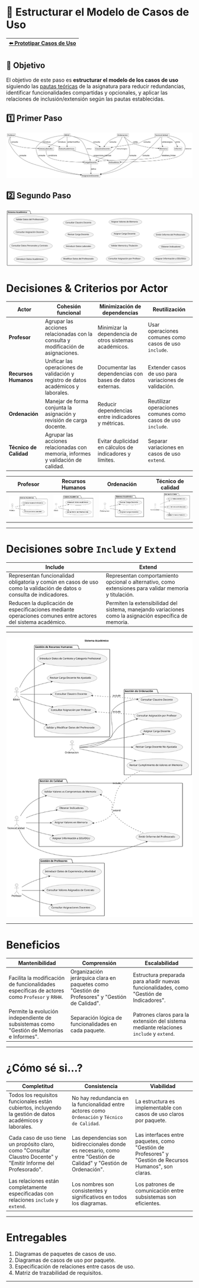 # 📝 Estructurar el Modelo de Casos de Uso

| [⬅️ Prototipar Casos de Uso](PrototiparCasosDeUso.md) |
|:--|

## 🎯 **Objetivo**

El objetivo de este paso es **estructurar el modelo de los casos de uso** siguiendo las [pautas teóricas](https://github.com/mmasias/IdSw1/blob/main/temario/contenidos/eCdU.md) de la asignatura para reducir redundancias, identificar funcionalidades compartidas y opcionales, y aplicar las relaciones de inclusión/extensión según las pautas establecidas. 

## 1️⃣ Primer Paso

![Paso 1](/images/modelosUML/CdU/EstructurarCasosDeUso/Paso1.svg)

## 2️⃣ Segundo Paso

![Paso 2](/images/modelosUML/CdU/EstructurarCasosDeUso/Paso2.svg)

# Decisiones & Criterios por Actor

| Actor                   | Cohesión funcional                          | Minimización de dependencias                     | Reutilización                                      |
|-------------------------|---------------------------------------------|------------------------------------------------|--------------------------------------------------|
| **Profesor**            | Agrupar las acciones relacionadas con la consulta y modificación de asignaciones. | Minimizar la dependencia de otros sistemas académicos. | Usar operaciones comunes como casos de uso `include`. |
| **Recursos Humanos**    | Unificar las operaciones de validación y registro de datos académicos y laborales. | Documentar las dependencias con bases de datos externas. | Extender casos de uso para variaciones de validación. |
| **Ordenación**          | Manejar de forma conjunta la asignación y revisión de carga docente. | Reducir dependencias entre indicadores y métricas. | Reutilizar operaciones comunes como casos de uso `include`. |
| **Técnico de Calidad**  | Agrupar las acciones relacionadas con memoria, informes y validación de calidad. | Evitar duplicidad en cálculos de indicadores y límites. | Separar variaciones en casos de uso `extend`. |



| Profesor                                | Recursos Humanos                                 | Ordenación                               | Técnico de calidad               |
|------------------------------------------|---------------------------------------|----------------------------------------|-----------------------------------------|
| ![Diagrama Profesor](/images/modelosUML/CdU/EstructurarCasosDeUso/profesor.svg) | ![Diagrama Médico](/images/modelosUML/CdU/EstructurarCasosDeUso/RRHH.svg) | ![Diagrama Paciente](/images/modelosUML/CdU/EstructurarCasosDeUso/Ordenacion.svg) | ![Diagrama Administrativo](/images/modelosUML/CdU/EstructurarCasosDeUso/TecnicoCalidad.svg) |

---
# Decisiones sobre `Include` y `Extend`

| Include                                     | Extend                                      |
|---------------------------------------------|--------------------------------------------|
| Representan funcionalidad obligatoria y común en casos de uso como la validación de datos o consulta de indicadores. | Representan comportamiento opcional o alternativo, como extensiones para validar memoria y titulación. |
| Reducen la duplicación de especificaciones mediante operaciones comunes entre actores del sistema académico. | Permiten la extensibilidad del sistema, manejando variaciones como la asignación específica de memoria. |

---

![](/images/modelosUML/CdU/EstructurarCasosDeUso/esquema.svg)

---

# Beneficios

| Mantenibilidad                                  | Comprensión                                | Escalabilidad                              |
|------------------------------------------------|--------------------------------------------|-------------------------------------------|
| Facilita la modificación de funcionalidades específicas de actores como `Profesor` y `RRHH`. | Organización jerárquica clara en paquetes como "Gestión de Profesores" y "Gestión de Calidad". | Estructura preparada para añadir nuevas funcionalidades, como "Gestión de Indicadores". |
| Permite la evolución independiente de subsistemas como "Gestión de Memorias e Informes". | Separación lógica de funcionalidades en cada paquete. | Patrones claros para la extensión del sistema mediante relaciones `include` y `extend`. |

---

# ¿Cómo sé si...?

| Completitud                                     | Consistencia                              | Viabilidad                                |
|------------------------------------------------|-------------------------------------------|-------------------------------------------|
| Todos los requisitos funcionales están cubiertos, incluyendo la gestión de datos académicos y laborales. | No hay redundancia en la funcionalidad entre actores como `Ordenación` y `Técnico de Calidad`. | La estructura es implementable con casos de uso claros por paquete. |
| Cada caso de uso tiene un propósito claro, como "Consultar Claustro Docente" y "Emitir Informe del Profesorado". | Las dependencias son bidireccionales donde es necesario, como entre "Gestión de Calidad" y "Gestión de Ordenación". | Las interfaces entre paquetes, como "Gestión de Profesores" y "Gestión de Recursos Humanos", son claras. |
| Las relaciones están completamente especificadas con relaciones `include` y `extend`. | Los nombres son consistentes y significativos en todos los diagramas. | Los patrones de comunicación entre subsistemas son eficientes. |

---

# Entregables

1. Diagramas de paquetes de casos de uso.
2. Diagramas de casos de uso por paquete.
3. Especificación de relaciones entre casos de uso.
4. Matriz de trazabilidad de requisitos.

---
